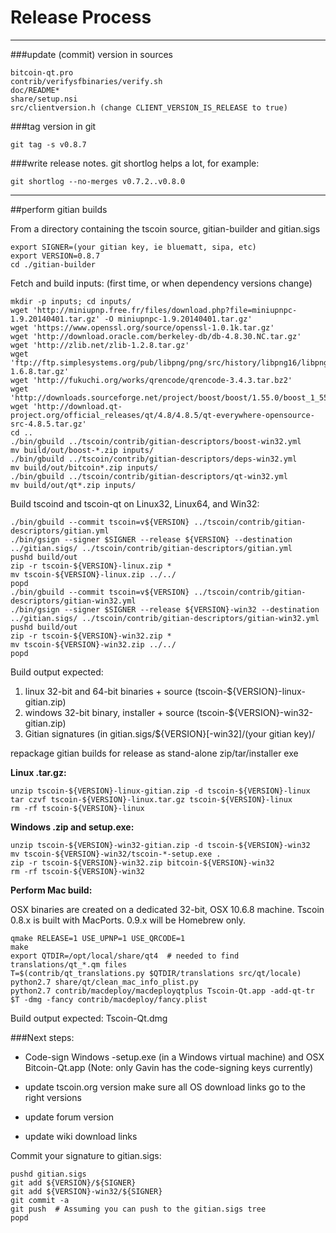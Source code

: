 Release Process
====================

* * *

###update (commit) version in sources


	bitcoin-qt.pro
	contrib/verifysfbinaries/verify.sh
	doc/README*
	share/setup.nsi
	src/clientversion.h (change CLIENT_VERSION_IS_RELEASE to true)

###tag version in git

	git tag -s v0.8.7

###write release notes. git shortlog helps a lot, for example:

	git shortlog --no-merges v0.7.2..v0.8.0

* * *

##perform gitian builds

 From a directory containing the tscoin source, gitian-builder and gitian.sigs
  
	export SIGNER=(your gitian key, ie bluematt, sipa, etc)
	export VERSION=0.8.7
	cd ./gitian-builder

 Fetch and build inputs: (first time, or when dependency versions change)

	mkdir -p inputs; cd inputs/
	wget 'http://miniupnp.free.fr/files/download.php?file=miniupnpc-1.9.20140401.tar.gz' -O miniupnpc-1.9.20140401.tar.gz'
	wget 'https://www.openssl.org/source/openssl-1.0.1k.tar.gz'
	wget 'http://download.oracle.com/berkeley-db/db-4.8.30.NC.tar.gz'
	wget 'http://zlib.net/zlib-1.2.8.tar.gz'
	wget 'ftp://ftp.simplesystems.org/pub/libpng/png/src/history/libpng16/libpng-1.6.8.tar.gz'
	wget 'http://fukuchi.org/works/qrencode/qrencode-3.4.3.tar.bz2'
	wget 'http://downloads.sourceforge.net/project/boost/boost/1.55.0/boost_1_55_0.tar.bz2'
	wget 'http://download.qt-project.org/official_releases/qt/4.8/4.8.5/qt-everywhere-opensource-src-4.8.5.tar.gz'
	cd ..
	./bin/gbuild ../tscoin/contrib/gitian-descriptors/boost-win32.yml
	mv build/out/boost-*.zip inputs/
	./bin/gbuild ../tscoin/contrib/gitian-descriptors/deps-win32.yml
	mv build/out/bitcoin*.zip inputs/
	./bin/gbuild ../tscoin/contrib/gitian-descriptors/qt-win32.yml
	mv build/out/qt*.zip inputs/

 Build tscoind and tscoin-qt on Linux32, Linux64, and Win32:
  
	./bin/gbuild --commit tscoin=v${VERSION} ../tscoin/contrib/gitian-descriptors/gitian.yml
	./bin/gsign --signer $SIGNER --release ${VERSION} --destination ../gitian.sigs/ ../tscoin/contrib/gitian-descriptors/gitian.yml
	pushd build/out
	zip -r tscoin-${VERSION}-linux.zip *
	mv tscoin-${VERSION}-linux.zip ../../
	popd
	./bin/gbuild --commit tscoin=v${VERSION} ../tscoin/contrib/gitian-descriptors/gitian-win32.yml
	./bin/gsign --signer $SIGNER --release ${VERSION}-win32 --destination ../gitian.sigs/ ../tscoin/contrib/gitian-descriptors/gitian-win32.yml
	pushd build/out
	zip -r tscoin-${VERSION}-win32.zip *
	mv tscoin-${VERSION}-win32.zip ../../
	popd

  Build output expected:

  1. linux 32-bit and 64-bit binaries + source (tscoin-${VERSION}-linux-gitian.zip)
  2. windows 32-bit binary, installer + source (tscoin-${VERSION}-win32-gitian.zip)
  3. Gitian signatures (in gitian.sigs/${VERSION}[-win32]/(your gitian key)/

repackage gitian builds for release as stand-alone zip/tar/installer exe

**Linux .tar.gz:**

	unzip tscoin-${VERSION}-linux-gitian.zip -d tscoin-${VERSION}-linux
	tar czvf tscoin-${VERSION}-linux.tar.gz tscoin-${VERSION}-linux
	rm -rf tscoin-${VERSION}-linux

**Windows .zip and setup.exe:**

	unzip tscoin-${VERSION}-win32-gitian.zip -d tscoin-${VERSION}-win32
	mv tscoin-${VERSION}-win32/tscoin-*-setup.exe .
	zip -r tscoin-${VERSION}-win32.zip bitcoin-${VERSION}-win32
	rm -rf tscoin-${VERSION}-win32

**Perform Mac build:**

  OSX binaries are created on a dedicated 32-bit, OSX 10.6.8 machine.
  Tscoin 0.8.x is built with MacPorts.  0.9.x will be Homebrew only.

	qmake RELEASE=1 USE_UPNP=1 USE_QRCODE=1
	make
	export QTDIR=/opt/local/share/qt4  # needed to find translations/qt_*.qm files
	T=$(contrib/qt_translations.py $QTDIR/translations src/qt/locale)
	python2.7 share/qt/clean_mac_info_plist.py
	python2.7 contrib/macdeploy/macdeployqtplus Tscoin-Qt.app -add-qt-tr $T -dmg -fancy contrib/macdeploy/fancy.plist

 Build output expected: Tscoin-Qt.dmg

###Next steps:

* Code-sign Windows -setup.exe (in a Windows virtual machine) and
  OSX Bitcoin-Qt.app (Note: only Gavin has the code-signing keys currently)

* update tscoin.org version
  make sure all OS download links go to the right versions

* update forum version

* update wiki download links

Commit your signature to gitian.sigs:

	pushd gitian.sigs
	git add ${VERSION}/${SIGNER}
	git add ${VERSION}-win32/${SIGNER}
	git commit -a
	git push  # Assuming you can push to the gitian.sigs tree
	popd

